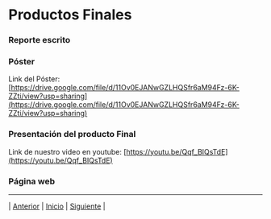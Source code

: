 # Productos Finales

### Reporte escrito


### Póster

Link del Póster: [https://drive.google.com/file/d/11Ov0EJANwGZLHQSfr6aM94Fz-6K-ZZti/view?usp=sharing](https://drive.google.com/file/d/11Ov0EJANwGZLHQSfr6aM94Fz-6K-ZZti/view?usp=sharing)

### Presentación del producto Final

Link de nuestro video en youtube: [https://youtu.be/Qqf_BIQsTdE](https://youtu.be/Qqf_BIQsTdE)

### Página web







***
| [Anterior](https://github.com/Geovanna-med/Enterate/blob/main/Documentos/Competencias.md#competencias-de-la-asignatura "Anterior") 
| [Inicio](https://github.com/Geovanna-med/Enterate "Inicio") 
| [Siguiente](https://github.com/Geovanna-med/Enterate/blob/main/Documentos/Bit%C3%A1cora.md "Siguiente") |
